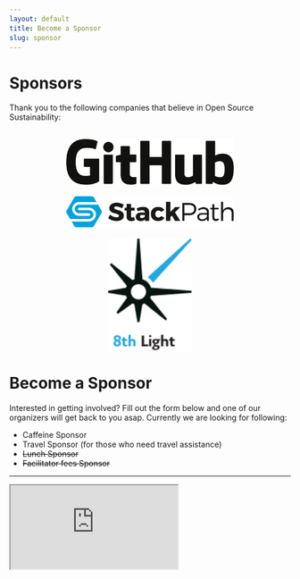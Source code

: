 ```yaml
---
layout: default
title: Become a Sponsor
slug: sponsor
---
```


# Sponsors

<p>Thank you to the following companies that believe in Open Source Sustainability:</p>
<br>
<center>
<a href="https://github.com/" title="GitHub">
  <img src="/assets/img/sponsors/github-big.svg" alt="GitHub logo" width="300px">
</a>
<br><br>
<a href="https://www.stackpath.com/" title="StackPath">
  <img src="/assets/img/sponsors/stackpath-big.svg" alt="Stackpath logo" width="300px">
</a>
<br><br>
<a href="https://8thlight.com/" title="8th Light">
  <img src="/assets/img/sponsors/8th-light-big.svg" alt="8th Light logo" width="150px">
</a>
</center>

# Become a Sponsor

Interested in getting involved? Fill out the form below and one of our organizers will get back to you asap. Currently we are looking for following:

* Caffeine Sponsor
* Travel Sponsor (for those who need travel assistance)
* ~~Lunch Sponsor~~
* ~~Facilitator fees Sponsor~~

---

<iframe class="sponsor-form" src="https://docs.google.com/forms/d/e/1FAIpQLSdPxMevZcAV4ugem6D-XIkMg2zMUQfYZJ7SWmWBJ546SDtOBA/viewform?embedded=true"></iframe>
